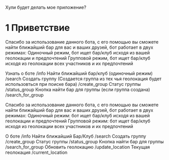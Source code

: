 Хули будет делать мое приложение?

# 1 Приветствие
Спасибо за использование данного бота, с его помощью вы сможете найти ближайший бар для вас и ваших друзей, бот работает
в двух режимах:
Одиночный режим, бот ищет бар/клуб исходя из вашей геолокации и предпочтений
Групповой режим, бот ищет бар/клуб исходя из геолокации всех участников и их предпочтений

Узнать о боте /info
Найти ближайший бар/клуб (одиночный режим) /search
Создать группу (Создается группа из тех чья геолокация будет использовться при поиске бара) /create_group
Статус группы /status_group
Кнопка найти бар для группы (если группа создана) /search_for_group



Спасибо за использование данного бота, с его помощью вы сможете найти ближайший бар для вас и ваших друзей, бот работает в двух режимах:
Одиночный режим: бот ищет бар/клуб исходя из вашей геолокации и предпочтений
Групповой режим: бот ищет бар/клуб исходя из геолокации всех участников и их предпочтений

О боте /info
Найти ближайший Бар/Клуб /search
Создать группу /create_group
Статус группы /status_group
Кнопка найти бар для группы /search_for_group
Обновить геолокацию /update_location
Текущая геолокация /current_location
